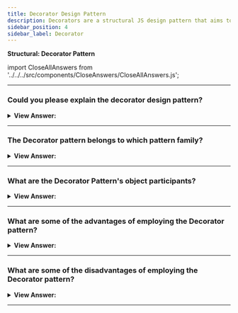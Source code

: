 ```yaml
---
title: Decorator Design Pattern
description: Decorators are a structural JS design pattern that aims to promote code reuse. Like Mixins, they can be considered another viable alternative to object sub-classing.
sidebar_position: 4
sidebar_label: Decorator
---
```


**Structural: Decorator Pattern**

import CloseAllAnswers from '../../../src/components/CloseAnswers/CloseAllAnswers.js';

<CloseAllAnswers />

---

### Could you please explain the decorator design pattern?

<details className='answer'>
  <summary>
    <strong>View Answer:</strong>
  </summary>
  <div>
    <div>
      <strong>Interview Response:</strong> Decorators are a structural JS design pattern that aims to promote code reuse. Like Mixins, they get considered as another viable alternative to object sub-classing. This pattern enables behavior that gets dynamically added to an individual object without affecting the behavior of other objects in the same class. Decorators can increase functionality in a more flexible way than sub-classing.<br/>
    </div>
    <div>
</div><br />
  <div><strong className="codeExample">Code Example #1:</strong> Decorating Objects with New Functionality<br /><br />

```js
// ES2015+ Keywords/syntax used: class, constructor, const

// A vehicle constructor
class Vehicle {
  constructor(vehicleType) {
    // some sane defaults
    this.vehicleType = vehicleType || 'car';
    this.model = 'default';
    this.license = '00000-000';
  }
}

// Test instance for a basic vehicle
const testInstance = new Vehicle('car');
console.log(testInstance);

// Outputs:
// vehicle: car, model:default, license: 00000-000

// Lets create a new instance of vehicle, to be decorated
const truck = new Vehicle('truck');

// New functionality we're decorating vehicle with
truck.setModel = function (modelName) {
  this.model = modelName;
};

truck.setColor = function (color) {
  this.color = color;
};

// Test the value setters and value assignment works correctly
truck.setModel('CAT');
truck.setColor('blue');

console.log(truck);

// Outputs:
// vehicle:truck, model:CAT, color: blue

// Demonstrate "vehicle" is still unaltered
const secondInstance = new Vehicle('car');
console.log(secondInstance);

// Outputs:
// vehicle: car, model:default, license: 00000-000
```

</div><br />
  <div><strong className="codeExample">Code Example #2:</strong> Decorating Objects with Multiple Decorators<br /><br />

```js
// ES2015+ Keywords/syntax used: class, constructor, const, let, extends, super

// The constructor to decorate
class MacBook {
  constructor() {
    this.cost = 997;
    this.screenSize = 11.6;
  }
  getCost() {
    return this.cost;
  }
  getScreenSize() {
    return this.screenSize;
  }
}

// Decorator 1
class Memory extends MacBook {
  constructor(macBook) {
    super();
    this.macBook = macBook;
  }

  getCost() {
    return this.macBook.getCost() + 75;
  }
}

// Decorator 2
class Engraving extends MacBook {
  constructor(macBook) {
    super();
    this.macBook = macBook;
  }

  getCost() {
    return this.macBook.getCost() + 200;
  }
}

// Decorator 3
class Insurance extends MacBook {
  constructor(macBook) {
    super();
    this.macBook = macBook;
  }

  getCost() {
    return this.macBook.getCost() + 250;
  }
}

// init main object
let mb = new MacBook();

// init decorators
mb = new Memory(mb);
mb = new Engraving(mb);
mb = new Insurance(mb);

// Outputs: 1522
console.log(mb.getCost());

// Outputs: 11.6
console.log(mb.getScreenSize());
```

</div><br />
  <div><strong className="codeExample">Code Example #3:</strong><br /><br />

**The objects participating in this pattern are:**

**Client** -- Example code: _the run() function_

- maintains a reference to the decorated Component

**Component** -- In example code: _User_

- object to which additional functionality gets added

**Decorator** -- In example code: _DecoratedUser_

- wraps around -- Component by maintaining a reference to it
- defines an interface that is compatible with the interface of the Component
- implements the additional functionality (addedMembers in the diagram)

```js
let User = function (name) {
  this.name = name;

  this.say = function () {
    console.log('User: ' + this.name);
  };
};

let DecoratedUser = function (user, street, city) {
  this.user = user;
  this.name = user.name; // ensures interface stays the same
  this.street = street;
  this.city = city;

  this.say = function () {
    console.log(
      'Decorated User: ' + this.name + ', ' + this.street + ', ' + this.city
    );
  };
};

function run() {
  let user = new User('Kelly');
  user.say();

  let decorated = new DecoratedUser(user, 'Broadway', 'New York');
  decorated.say();
}

run();

/*

OUTPUT:

User: Kelly
Decorated User: Kelly, Broadway, New York

*/
```

</div>
 </div>

</details>

---

### The Decorator pattern belongs to which pattern family?

<details>
  <summary>
    <strong>View Answer:</strong>
  </summary>
  <div>
    <div>
      <strong>Interview Response:</strong> The Decorator pattern is part of the Structural design pattern family.
    </div>
  </div>
</details>

---

### What are the Decorator Pattern's object participants?

<details>
  <summary>
    <strong>View Answer:</strong>
  </summary>
  <div>
    <div>
      <strong>Interview Response:</strong> The Client, Component, and Decorator are the object participants in the Decorator Pattern.
    </div>
    <br />
    <div></div>

- **Client** – The Client object participant references the decorated Component.
- **Component** – The object to which additional functionality gets added is a Component.
- **Decorator** – By keeping a reference to the Component, defining an interface that conforms to the Component's interface, and implementing the additional functionality, the Decorator acts as a wrapper around it. In an application, there can be more than one Decorator.

<br />
  </div>
</details>

---

### What are some of the advantages of employing the Decorator pattern?

<details>
  <summary>
    <strong>View Answer:</strong>
  </summary>
  <div>
    <div>
      <strong>Interview Response:</strong> Benefits of the Decorator Pattern include:
    </div>
    <br />
    <div></div>

- You can change the behavior of an object without creating a new subclass.
- At runtime, you can add or remove responsibilities from an object.
- Wrapping an object in multiple decorators allows you to combine several behaviors.
- Single Responsibility Principle - The principle of single responsibility. A monolithic class that implements many possible behavior variants can get divided into several smaller classes.
  .

<br />
  </div>
</details>

---

### What are some of the disadvantages of employing the Decorator pattern?

<details>
  <summary>
    <strong>View Answer:</strong>
  </summary>
  <div>
    <div>
      <strong>Interview Response:</strong> Drawbacks of the Decorator Pattern include:
    </div>
    <br />
    <div></div>

- It’s hard to remove a specific wrapper from the wrapper's stack.
- It’s hard to implement a decorator in such a way that its behavior doesn’t depend on the order in the Decorator's stack.
- The initial configuration code of layers might look pretty ugly.

<br />
  </div>
</details>

---
